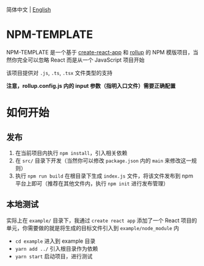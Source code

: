 简体中文 | [English](./README.md)

# NPM-TEMPLATE

NPM-TEMPLATE 是一个基于 [create-react-app](https://reactjs.org/docs/create-a-new-react-app.html) 和 [rollup](https://rollupjs.org/guide/en/) 的 NPM 模版项目，当然你完全可以忽略 React 而是从一个 JavaScript 项目开始

该项目提供对 `.js`, `.ts`, `.tsx` 文件类型的支持

**注意，rollup.config.js 内的 input 参数（指明入口文件）需要正确配置**


# 如何开始

## 发布

1. 在当前项目内执行 `npm install`，引入相关依赖
2. 在 `src/` 目录下开发（当然你可以修改 `package.json` 内的 `main` 来修改这一规则）
3. 执行 `npm run build` 在根目录下生成 `index.js` 文件，将该文件发布到 npm 平台上即可（推荐在其他文件内，执行 `npm init` 进行发布管理）

## 本地测试

实际上在 `example/` 目录下，我通过 `create react app` 添加了一个 React 项目的单元，你需要做的就是将生成的目标文件引入到 `example/node_module` 内

- `cd example` 进入到 example 目录
- `yarn add ../` 引入根目录作为依赖
- `yarn start` 启动项目，进行测试

